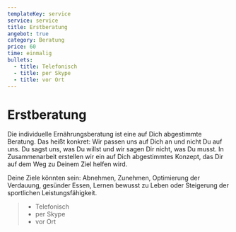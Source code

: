 ```yaml
---
templateKey: service
service: service
title: Erstberatung
angebot: true
category: Beratung
price: 60
time: einmalig
bullets:
  - title: Telefonisch
  - title: per Skype
  - title: vor Ort
---
```

# Erstberatung

Die individuelle Ernährungsberatung ist eine auf Dich abgestimmte Beratung. Das heißt konkret: Wir passen uns auf Dich an und nicht Du auf uns. Du sagst uns, was Du willst und wir sagen Dir nicht, was Du musst. In Zusammenarbeit erstellen wir ein auf Dich abgestimmtes Konzept, das Dir auf dem Weg zu Deinem Ziel helfen wird. 

Deine Ziele könnten sein: Abnehmen, Zunehmen, Optimierung der Verdauung, gesünder Essen, Lernen bewusst zu Leben oder Steigerung der sportlichen Leistungsfähigkeit.

> * Telefonisch
> * per Skype
> * vor Ort
